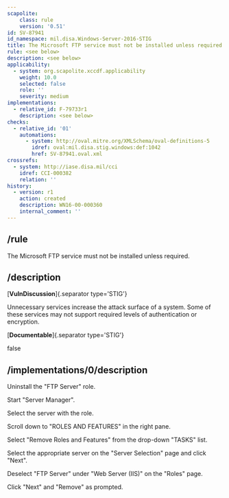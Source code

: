 ```yaml
---
scapolite:
    class: rule
    version: '0.51'
id: SV-87941
id_namespace: mil.disa.Windows-Server-2016-STIG
title: The Microsoft FTP service must not be installed unless required.
rule: <see below>
description: <see below>
applicability:
  - system: org.scapolite.xccdf.applicability
    weight: 10.0
    selected: false
    role: ''
    severity: medium
implementations:
  - relative_id: F-79733r1
    description: <see below>
checks:
  - relative_id: '01'
    automations:
      - system: http://oval.mitre.org/XMLSchema/oval-definitions-5
        idref: oval:mil.disa.stig.windows:def:1042
        href: SV-87941.oval.xml
crossrefs:
  - system: http://iase.disa.mil/cci
    idref: CCI-000382
    relation: ''
history:
  - version: r1
    action: created
    description: WN16-00-000360
    internal_comment: ''
---
```



## /rule

The Microsoft FTP service must not be installed unless required.

## /description

[**VulnDiscussion**]{.separator type='STIG'}

Unnecessary services increase the attack surface of a system. Some of these services may not support required levels of authentication or encryption.

[**Documentable**]{.separator type='STIG'}

false

## /implementations/0/description

Uninstall the "FTP Server" role.

Start "Server Manager".

Select the server with the role.

Scroll down to "ROLES AND FEATURES" in the right pane.

Select "Remove Roles and Features" from the drop-down "TASKS" list.

Select the appropriate server on the "Server Selection" page and click "Next".

Deselect "FTP Server" under "Web Server (IIS)" on the "Roles" page.

Click "Next" and "Remove" as prompted.
